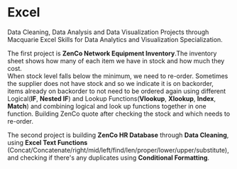 # Excel
Data Cleaning, Data Analysis and Data Visualization Projects through Macquarie Excel Skills for Data Analytics and Visualization Specialization.

The first project is **ZenCo Network Equipment Inventory**.The inventory sheet shows how many of each item we have in stock and how much they cost.				
When stock level falls below the minimum, we need to re-order. Sometimes the supplier does not have stock and so we indicate it is on backorder, items already on backorder to not need to be ordered again using different Logical(**IF**, **Nested IF**) and Lookup Functions(**Vlookup**, **Xlookup**, **Index**, **Match**) and combining logical and look up functions together in one function.
Building ZenCo quote after checking the stock and which needs to re-order.

The second project is building **ZenCo HR Database** through **Data Cleaning**, using **Excel Text Functions** (Concat/Concatenate/right/mid/left/find/len/proper/lower/upper/substitute), and checking if there's any duplicates using **Conditional Formatting**.
